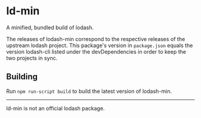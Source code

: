 # ld-min
A minified, bundled build of lodash.

The releases of lodash-min correspond to the respective releases of the upstream lodash project. This package's version in `package.json` equals the version lodash-cli listed under the devDependencies in order to keep the two projects in sync.

## Building

Run `npm run-script build` to build the latest version of lodash-min.

<hr>

ld-min is not an official lodash package.

